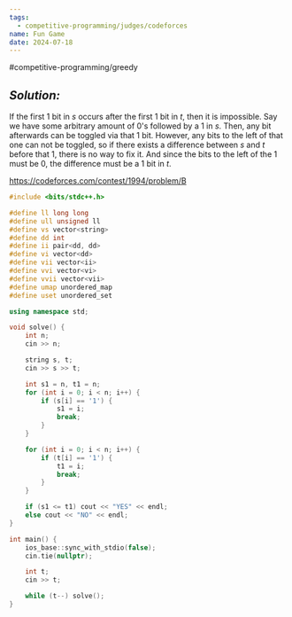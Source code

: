 ```yaml
---
tags:
  - competitive-programming/judges/codeforces
name: Fun Game
date: 2024-07-18
---
```

#competitive-programming/greedy 
## _Solution:_
If the first 1 bit in $s$ occurs after the first 1 bit in $t$, then it is impossible. Say we have some arbitrary amount of 0's followed by a 1 in $s$. Then, any bit afterwards can be toggled via that 1 bit. However, any bits to the left of that one can not be toggled, so if there exists a difference between $s$ and $t$ before that $1$, there is no way to fix it. And since the bits to the left of the 1 must be 0, the difference must be a 1 bit in $t$.

https://codeforces.com/contest/1994/problem/B
```cpp
#include <bits/stdc++.h>

#define ll long long
#define ull unsigned ll
#define vs vector<string>
#define dd int
#define ii pair<dd, dd>
#define vi vector<dd>
#define vii vector<ii>
#define vvi vector<vi>
#define vvii vector<vii>
#define umap unordered_map
#define uset unordered_set

using namespace std;

void solve() {
    int n;
    cin >> n;

    string s, t;
    cin >> s >> t;

    int s1 = n, t1 = n;
    for (int i = 0; i < n; i++) {
        if (s[i] == '1') {
            s1 = i;
            break;
        }
    }        

    for (int i = 0; i < n; i++) {
        if (t[i] == '1') {
            t1 = i;
            break;
        }
    }

    if (s1 <= t1) cout << "YES" << endl;
    else cout << "NO" << endl;
}

int main() {
    ios_base::sync_with_stdio(false);
    cin.tie(nullptr);

    int t;
    cin >> t;

    while (t--) solve();
}
```